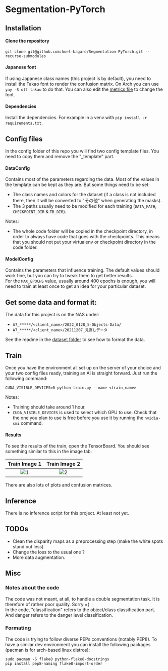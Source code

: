 # Segmentation-PyTorch
## Installation

#### Clone the repository
```
git clone git@github.com:hoel-bagard/Segmentation-PyTorch.git --recurse-submodules
```

#### Japanese font
If using Japanese class names (this project is by default), you need to install the Takao font to render the confusion matrix. On Arch you can use `yay -S otf-takao` to do that. You can also edit the [metrics file](src/utils/seg_metrics.py) to change the font.

#### Dependencies
Install the dependencies. For example in a venv with `pip install -r requirements.txt`.

## Config files
In the config folder of this repo you will find two config template files. You need to copy them and remove the "_template" part.

#### DataConfig
Contains most of the parameters regarding the data. Most of the values in the template can be kept as they are. But some things need to be set:
- The class names and colors for the dataset (if a class is not included there, then it will be converted to "その他" when generating the masks).
- The 3 paths usually need to be modified for each training (`DATA_PATH`, `CHECKPOINT_DIR` & `TB_DIR`). 

Notes:
- The whole code folder will be copied in the checkpoint directory, in order to always have code that goes with the checkpoints. This means that you should not put your virtualenv or checkpoint directory in the code folder.


#### ModelConfig
Contains the parameters that influence training. The default values should work fine, but you can try to tweak them to get better results.\
For the `MAX_EPOCHS` value, usually around 400 epochs is enough, you will need to train at least once to get an idea for your particular dataset.

## Get some data and format it:

The data for this project is on the NAS under:
- `A7_*****/<client_name>/2022_0128_5-Objects-Data/` 
- `A7_*****/<client_name>/20211207_見直しデータ`

See the readme in the [dataset folder](src/dataset) to see how to format the data.

## Train
Once you have the environment all set up on the server of your choice and your two config files ready, training an AI is straight forward. Just run the following command: 

```
CUDA_VISIBLE_DEVICES=0 python train.py --name <train_name>
```

Notes:
- Training should take around 1 hour.
- `CUDA_VISIBLE_DEVICES` is used to select which GPU to use. Check that the one you plan to use is free before you use it by running the `nvidia-smi` command.

#### Results
To see the results of the train, open the TensorBoard. You should see something similar to this in the image tab:

| Train Image 1 | Train Image 2 |
:-------------------------:|:-------------------------:
| ![1](https://user-images.githubusercontent.com/34478245/155912407-663943d7-c2f2-4d85-b698-d2942a04d39c.png) | ![2](https://user-images.githubusercontent.com/34478245/155912412-1e6c9f15-b4fb-4267-ba01-9de01cc3c7f8.png) |


There are also lots of plots and confusion matrices.

## Inference
There is no inference script for this project. At least not yet.

## TODOs
- Clean the disparity maps as a preprocessing step (make the white spots stand out less).
- Change the loss to the usual one ?
- More data augmentation.


## Misc
### Notes about the code
The code was not meant, at all, to handle a double segmentation task. It is therefore of rather poor quality. Sorry =(\
In the code, "classification" refers to the object/class classification part. And danger refers to the danger level classification.

### Formating
The code is trying to follow diverse PEPs conventions (notably PEP8). To have a similar dev environment you can install the following packages (pacman is for arch-based linux distros):

```
sudo pacman -S flake8 python-flake8-docstrings
pip install pep8-naming flake8-import-order
```
